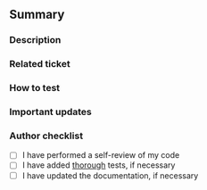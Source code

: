 ## Summary

### Description
<!-- Detailed description of changes and related context -->

### Related ticket
<!-- Link to related ticket or issue -->

### How to test
<!-- Step-by-step instructions on how to test -->

### Important updates
<!-- Any changed dependencies, .env files, local configs, etc. and
instructions for other engineers, e.g. requires new installs in directories -->

### Author checklist
<!-- Complete the following before marking ready for review -->
- [ ] I have performed a self-review of my code
- [ ] I have added [thorough](https://bit.ly/3zPrxuZ) tests, if necessary
- [ ] I have updated the documentation, if necessary

